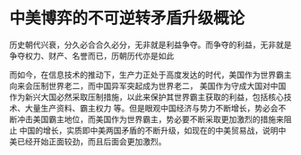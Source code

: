 # 中美博弈的不可逆转矛盾升级概论
  历史朝代兴衰，分久必合合久必分，无非就是利益争夺。而争夺的利益，无非就是争夺权力、财产、名誉而已，历朝历代亦是如此

而如今，在信息技术的推动下，生产力正处于高度发达的时代，美国作为世界霸主向来会压制世界老二，而中国异军突起成为世界老二，
美国作为守成大国对中国作为新兴大国必然采取压制措施，以此来保护其世界霸主获取的利益，包括核心技术、大量生产资料、霸主权力
等。但是眼观中国经济与势力不断增长，势必会不断冲击美国霸主地位，而美国作为世界霸主，势必要不断采取更加激烈的措施来阻止
中国的增长，实质即中美两国矛盾的不断升级，如现在的中美贸易战，说明中美已经开始正面较劲，而且后面会更加激烈。